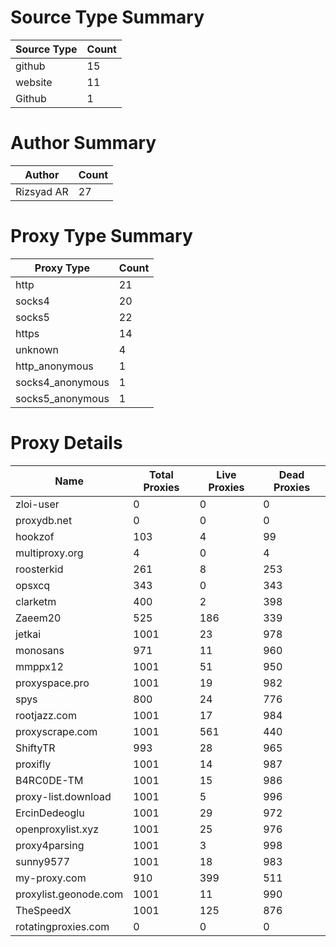 # Source Type Summary

| Source Type | Count |
|-------------|-------|
| github | 15 |
| website | 11 |
| Github | 1 |


# Author Summary

| Author | Count |
|--------|-------|
| Rizsyad AR | 27 |


# Proxy Type Summary

| Proxy Type | Count |
|------------|-------|
| http | 21 |
| socks4 | 20 |
| socks5 | 22 |
| https | 14 |
| unknown | 4 |
| http_anonymous | 1 |
| socks4_anonymous | 1 |
| socks5_anonymous | 1 |


# Proxy Details

| Name | Total Proxies | Live Proxies | Dead Proxies |
|------|---------------|--------------|---------------|
| zloi-user | 0 | 0 | 0 |
| proxydb.net | 0 | 0 | 0 |
| hookzof | 103 | 4 | 99 |
| multiproxy.org | 4 | 0 | 4 |
| roosterkid | 261 | 8 | 253 |
| opsxcq | 343 | 0 | 343 |
| clarketm | 400 | 2 | 398 |
| Zaeem20 | 525 | 186 | 339 |
| jetkai | 1001 | 23 | 978 |
| monosans | 971 | 11 | 960 |
| mmppx12 | 1001 | 51 | 950 |
| proxyspace.pro | 1001 | 19 | 982 |
| spys | 800 | 24 | 776 |
| rootjazz.com | 1001 | 17 | 984 |
| proxyscrape.com | 1001 | 561 | 440 |
| ShiftyTR | 993 | 28 | 965 |
| proxifly | 1001 | 14 | 987 |
| B4RC0DE-TM | 1001 | 15 | 986 |
| proxy-list.download | 1001 | 5 | 996 |
| ErcinDedeoglu | 1001 | 29 | 972 |
| openproxylist.xyz | 1001 | 25 | 976 |
| proxy4parsing | 1001 | 3 | 998 |
| sunny9577 | 1001 | 18 | 983 |
| my-proxy.com | 910 | 399 | 511 |
| proxylist.geonode.com | 1001 | 11 | 990 |
| TheSpeedX | 1001 | 125 | 876 |
| rotatingproxies.com | 0 | 0 | 0 |
